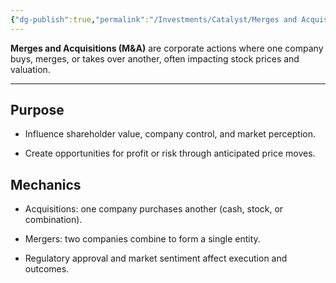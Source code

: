 ```yaml
---
{"dg-publish":true,"permalink":"/Investments/Catalyst/Merges and Acquisitions/"}
---
```


**Merges and Acquisitions (M&A)** are corporate actions where one company buys, merges, or takes over another, often impacting stock prices and valuation.

---

## Purpose

- Influence shareholder value, company control, and market perception.
    
- Create opportunities for profit or risk through anticipated price moves.
    

## Mechanics

- Acquisitions: one company purchases another (cash, stock, or combination).
    
- Mergers: two companies combine to form a single entity.
    
- Regulatory approval and market sentiment affect execution and outcomes.